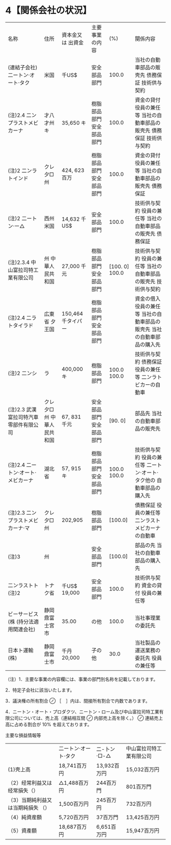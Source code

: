 # 4【関係会社の状況】  

<html><body><table><tr><td>名称</td><td>住所</td><td>資本金又は 出資金</td><td>主要事業 の内容</td><td>(%)</td><td>闋係内容</td></tr><tr><td>(連結子会社) 二ートン·オート·タク</td><td>米国</td><td>千US$</td><td>安全部品部門</td><td>100.0</td><td>当社の自動車部品の販壳先 债務保証 技術供与契約</td></tr><tr><td>(注)2.4 二ンプラストメビカーナ</td><td>才八才州 キ</td><td>35,650 キ</td><td>樹脂部品部門 安全部品部門</td><td>100.0</td><td>資金の貸付 役員の兼任等 当社の自動車部品の販壳先 債務保証 技術供与契約</td></tr><tr><td>(注)2 二ンラトインド</td><td>クレ夕□州</td><td>424, 623 百万</td><td>樹脂部品部門 安全部品部門</td><td>100.0</td><td>資金の貸付 役員の兼任等 当社の自動車部品の販壳先 債務保証</td></tr><tr><td>(注)2 二ートン·ー△</td><td>西州 米国</td><td>14,632 千US$</td><td>安全部品部門</td><td>100.0</td><td>技術供与契約 役員の兼任等 当社の自動車部品の販壳先 债務保証</td></tr><tr><td>(注)2.3.4 中山富拉司特工業有限公司</td><td>州 中華人民共和国</td><td>27,000 千元</td><td>樹脂部品部門 安全部品部門</td><td>[100. 0] 100.0</td><td>技術供与契約 役員の兼任等 当社の自動車部品の販壳先 技術供与契約</td></tr><tr><td>(注)2.4 二ラトタイラド</td><td>広東省 夕王国</td><td>150,464 千タイパー</td><td>樹脂部品部門 安全部品部門</td><td></td><td>資金の借入 役員の兼任等 当社の自動車部品の販壳先 当社の自動車部品の購入先</td></tr><tr><td>(注)2 二ンシ</td><td>ラ</td><td>400,000 キ</td><td>樹脂部品部門</td><td>100.0 100.0</td><td>技術供与契約 债務保証 役員の兼任等 二ンラトビカーの自動車</td></tr><tr><td>(注)2.3 武漢富拉司特汽車零部件有限公司</td><td>クレ夕□州 中華人民共和国</td><td>67, 831 千元</td><td>安全部品部門 安全部品部門</td><td>[90. 0]</td><td>部品先 当社の自動車部品の販壳先</td></tr><tr><td>(注)2.4 二ートン·オート·メビカーナ</td><td>湖北省</td><td>57, 915 キ</td><td>樹脂部品部門 安全部品部門</td><td>100.0 100.0</td><td>技術供与契約 役員の兼任等 二ートン·オート·タク他の 自動車部品の購入先</td></tr><tr><td>(注)2.3 二ンプラストメビカーナ·マ</td><td>クレ夕□州</td><td>202,905</td><td>樹脂部品部門</td><td>[100.0]</td><td>債務保証 役員の兼任等 二ンラストメビカーナの自動車</td></tr><tr><td>(注)3</td><td>州</td><td></td><td>安全部品部門</td><td>[100.0]</td><td>部品の先 当社の自動車部品の購入先</td></tr><tr><td>二ンラストト (注)2</td><td>トナ ク省</td><td>千US$ 19,000</td><td>安全部品部門</td><td>100.0</td><td>技術供与契約 資金の貸付 役員の兼任等</td></tr><tr><td>ビーサービス(株 (持分法適用関連会社)</td><td>静岡鼎富士宮市</td><td>35.00</td><td>の他</td><td>100.0</td><td>当社事理業の委託先</td></tr><tr><td>日本ト運輸(株)</td><td>静岡鼎富士市</td><td>千丹 20,000</td><td>子の他</td><td>30.0</td><td>当社製品の運送業務の委託先 役員の兼任等</td></tr></table></body></html>

（注）1．主要な事業の内容欄には、事業の部門別名称を記載しております。  

2．特定子会社に該当いたします。  

3．議決権の所有割合 $\oslash$ ［　］内は、間接所有割合で内数であります。  

4．ニートン・オート・プロダクツ、ニートン・ローム及び中山富拉司特工業有限公司については、売上高（連結相互間 $\oslash$ 内部売上高を除く。） $\oslash$ 連結売上高に占める割合が $1 0 \%$ を超えております。  

主要な損益情報等  


<html><body><table><tr><td></td><td>二ートン·オート·タク</td><td>二-卜ン·□-△</td><td>中山富拉司特工業有限公司</td></tr><tr><td>(1)壳上高</td><td>18,741百万円</td><td>13,932百万円</td><td>15,032百万円</td></tr><tr><td>（2）经常利益又は经常損失（）</td><td>△1,488百万円</td><td>244百万門</td><td>801百万門</td></tr><tr><td>（3）当期純利益又は当期純損失 （）</td><td>1,500百万円</td><td>245百万円</td><td>732百万円</td></tr><tr><td>（4）純資産額</td><td>5,720百万円</td><td>37百万門</td><td>13,425百万円</td></tr><tr><td>（5）資產額</td><td>18,687百万円</td><td>6,651百万円</td><td>15,947百万円</td></tr></table></body></html>  